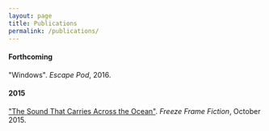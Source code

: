 ```yaml
---
layout: page
title: Publications
permalink: /publications/
---
```

#### Forthcoming

"Windows". _Escape Pod_, 2016.

#### 2015

["The Sound That Carries Across the Ocean"](http://freezeframefiction.com/read/q6-flash-fiction/the-sound-that-carries-across-the-ocean-by-beth-goder/). _Freeze Frame Fiction_, October 2015.
